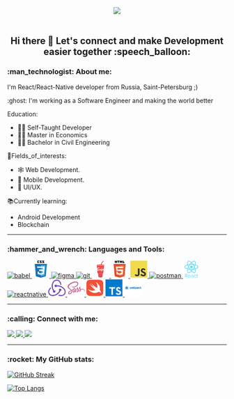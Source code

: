 <div id="header" align="center">

  
  
  
  
  <img src="https://media3.giphy.com/media/3pHrwP0Lg9t8NqiLWY/giphy.gif?cid=790b76115689e998ce6ed84a6357782fe3b4e3a380120602&rid=giphy.gif&ct=g" width="200" />
  
  <div align="center">
    <img src="https://komarev.com/ghpvc/?username=Liptor&style=flat-square&color=blue" alt=""/>
  </div>
</div>


<div align="center">
  <h2>
  Hi there 👋 Let's connect and make Development easier together :speech_balloon:
  </h2>
 </div>


<h3>
:man_technologist: About me:
 </h3>


I'm React/React-Native developer from Russia, Saint-Petersburg ;)
<p>
:ghost: I'm working as a Software Engineer and making the world better
 </p>
 
 Education: 
 - :technologist: Self-Taught Developer
 - :man_student: Master in Economics
 - :teacher: Bachelor in Civil Engineering
 
:blue_book:Fields_of_interests:
- :spider_web: Web Development.
- :iphone: Mobile Development.
- :bookmark: UI/UX.
 
 :books:Currently learning: 
 - Android Development
 - Blockchain
 
 ---

<h3 align="left">:hammer_and_wrench: Languages and Tools:</h3>
<p align="left"> <a href="https://babeljs.io/" target="_blank" rel="noreferrer"> <img src="https://www.vectorlogo.zone/logos/babeljs/babeljs-icon.svg" alt="babel" width="40" height="40"/> </a> <a href="https://www.w3schools.com/css/" target="_blank" rel="noreferrer"> <img src="https://raw.githubusercontent.com/devicons/devicon/master/icons/css3/css3-original-wordmark.svg" alt="css3" width="40" height="40"/> </a> <a href="https://www.figma.com/" target="_blank" rel="noreferrer"> <img src="https://www.vectorlogo.zone/logos/figma/figma-icon.svg" alt="figma" width="40" height="40"/> </a> <a href="https://git-scm.com/" target="_blank" rel="noreferrer"> <img src="https://www.vectorlogo.zone/logos/git-scm/git-scm-icon.svg" alt="git" width="40" height="40"/> </a> <a href="https://gulpjs.com" target="_blank" rel="noreferrer"> <img src="https://raw.githubusercontent.com/devicons/devicon/master/icons/gulp/gulp-plain.svg" alt="gulp" width="40" height="40"/> </a> <a href="https://www.w3.org/html/" target="_blank" rel="noreferrer"> <img src="https://raw.githubusercontent.com/devicons/devicon/master/icons/html5/html5-original-wordmark.svg" alt="html5" width="40" height="40"/> </a> <a href="https://developer.mozilla.org/en-US/docs/Web/JavaScript" target="_blank" rel="noreferrer"> <img src="https://raw.githubusercontent.com/devicons/devicon/master/icons/javascript/javascript-original.svg" alt="javascript" width="40" height="40"/> </a> <a href="https://postman.com" target="_blank" rel="noreferrer"> <img src="https://www.vectorlogo.zone/logos/getpostman/getpostman-icon.svg" alt="postman" width="40" height="40"/> </a> <a href="https://reactjs.org/" target="_blank" rel="noreferrer"> <img src="https://raw.githubusercontent.com/devicons/devicon/master/icons/react/react-original-wordmark.svg" alt="react" width="40" height="40"/> </a> <a href="https://reactnative.dev/" target="_blank" rel="noreferrer"> <img src="https://reactnative.dev/img/header_logo.svg" alt="reactnative" width="40" height="40"/> </a> <a href="https://redux.js.org" target="_blank" rel="noreferrer"> <img src="https://raw.githubusercontent.com/devicons/devicon/master/icons/redux/redux-original.svg" alt="redux" width="40" height="40"/> </a> <a href="https://sass-lang.com" target="_blank" rel="noreferrer"> <img src="https://raw.githubusercontent.com/devicons/devicon/master/icons/sass/sass-original.svg" alt="sass" width="40" height="40"/> </a> <a href="https://developer.apple.com/swift/" target="_blank" rel="noreferrer"> <img src="https://raw.githubusercontent.com/devicons/devicon/master/icons/swift/swift-original.svg" alt="swift" width="40" height="40"/> </a> <a href="https://www.typescriptlang.org/" target="_blank" rel="noreferrer"> <img src="https://raw.githubusercontent.com/devicons/devicon/master/icons/typescript/typescript-original.svg" alt="typescript" width="40" height="40"/> </a> <a href="https://webpack.js.org" target="_blank" rel="noreferrer"> <img src="https://raw.githubusercontent.com/devicons/devicon/d00d0969292a6569d45b06d3f350f463a0107b0d/icons/webpack/webpack-original-wordmark.svg" alt="webpack" width="40" height="40"/> </a> </p>

---

<h3 align="left"> :calling: Connect with me:</h3>
<p align="left">
  
<a href="https://t.me/pamph0">
  <img height="50" src="https://cdn2.iconfinder.com/data/icons/social-media-2420/512/Telegram-1024.png" />
 </a>
 <a href="https://vk.com/liptor">
  <img height="50" src="https://cdn2.iconfinder.com/data/icons/social-media-2420/512/VK-1024.png" />
 </a>
 <a href="mailto:ivan.ingov@gmail.com">
  <img height="50" src="https://cdn2.iconfinder.com/data/icons/social-icons-circular-color/512/gmail-1024.png" />
 </a>
 
</p>

---

<h3> :rocket: My GitHub stats: </h3>

[![GitHub Streak](http://github-readme-streak-stats.herokuapp.com?user=Liptor&theme=prussian&border_radius=50&mode=weekly)](https://git.io/streak-stats)

[![Top Langs](https://github-readme-stats.vercel.app/api/top-langs/?username=Liptor)](https://github.com/anuraghazra/github-readme-stats)
